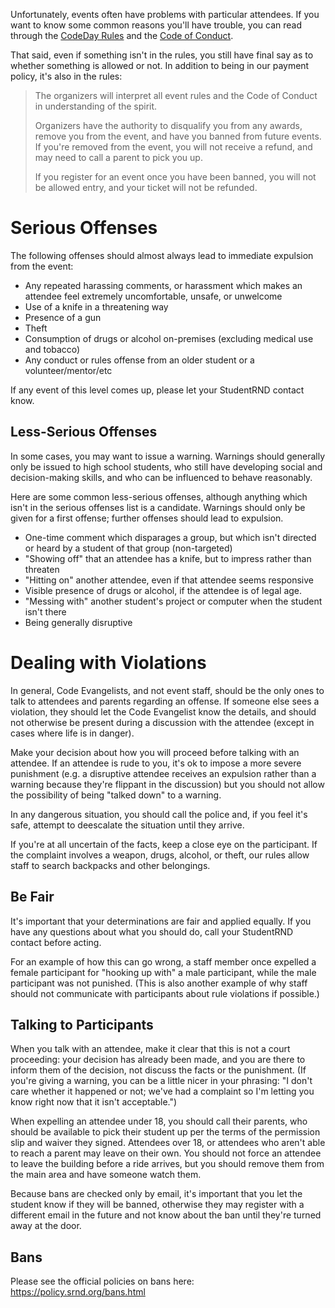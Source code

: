 Unfortunately, events often have problems with particular attendees. If you want to know some common reasons you'll have trouble, you can read through the [CodeDay Rules](https://codeday.org/rules) and the [Code of Conduct](https://srnd.org/conduct).

That said, even if something isn't in the rules, you still have final say as to whether something is allowed or not. In addition to being in our payment policy, it's also in the rules:

> The organizers will interpret all event rules and the Code of Conduct in understanding of the spirit.
> 
> Organizers have the authority to disqualify you from any awards, remove you from the event, and have you banned from future events. If you're removed from the event, you will not receive a refund, and may need to call a parent to pick you up.
> 
> If you register for an event once you have been banned, you will not be allowed entry, and your ticket will not be refunded.

# Serious Offenses

The following offenses should almost always lead to immediate expulsion from the event:

- Any repeated harassing comments, or harassment which makes an attendee feel extremely uncomfortable, unsafe, or unwelcome
- Use of a knife in a threatening way
- Presence of a gun
- Theft
- Consumption of drugs or alcohol on-premises (excluding medical use and tobacco)
- Any conduct or rules offense from an older student or a volunteer/mentor/etc

If any event of this level comes up, please let your StudentRND contact know.

## Less-Serious Offenses

In some cases, you may want to issue a warning. Warnings should generally only be issued to high school students, who still have developing social and decision-making skills, and who can be influenced to behave reasonably.

Here are some common less-serious offenses, although anything which isn't in the serious offenses list is a candidate. Warnings should only be given for a first offense; further offenses should lead to expulsion.

- One-time comment which disparages a group, but which isn't directed or heard by a student of that group (non-targeted)
- "Showing off" that an attendee has a knife, but to impress rather than threaten
- "Hitting on" another attendee, even if that attendee seems responsive
- Visible presence of drugs or alcohol, if the attendee is of legal age.
- "Messing with" another student's project or computer when the student isn't there
- Being generally disruptive

# Dealing with Violations

In general, Code Evangelists, and not event staff, should be the only ones to talk to attendees and parents regarding an offense. If someone else sees a violation, they should let the Code Evangelist know the details, and should not otherwise be present during a discussion with the attendee (except in cases where life is in danger).

Make your decision about how you will proceed before talking with an attendee. If an attendee is rude to you, it's ok to impose a more severe punishment (e.g. a disruptive attendee receives an expulsion rather than a warning because they're flippant in the discussion) but you should not allow the possibility of being "talked down" to a warning.

In any dangerous situation, you should call the police and, if you feel it's safe, attempt to deescalate the situation until they arrive.

If you're at all uncertain of the facts, keep a close eye on the participant. If the complaint involves a weapon, drugs, alcohol, or theft, our rules allow staff to search backpacks and other belongings.

## Be Fair

It's important that your determinations are fair and applied equally. If you have any questions about what you should do, call your StudentRND contact before acting.

For an example of how this can go wrong, a staff member once expelled a female participant for "hooking up with" a male participant, while the male participant was not punished. (This is also another example of why staff should not communicate with participants about rule violations if possible.)

## Talking to Participants

When you talk with an attendee, make it clear that this is not a court proceeding: your decision has already been made, and you are there to inform them of the decision, not discuss the facts or the punishment. (If you're giving a warning, you can be a little nicer in your phrasing: "I don't care whether it happened or not; we've had a complaint so I'm letting you know right now that it isn't acceptable.")

When expelling an attendee under 18, you should call their parents, who should be available to pick their student up per the terms of the permission slip and waiver they signed. Attendees over 18, or attendees who aren't able to reach a parent may leave on their own. You should not force an attendee to leave the building before a ride arrives, but you should remove them from the main area and have someone watch them.

Because bans are checked only by email, it's important that you let the student know if they will be banned, otherwise they may register with a different email in the future and not know about the ban until they're turned away at the door.

## Bans

Please see the official policies on bans here: https://policy.srnd.org/bans.html
